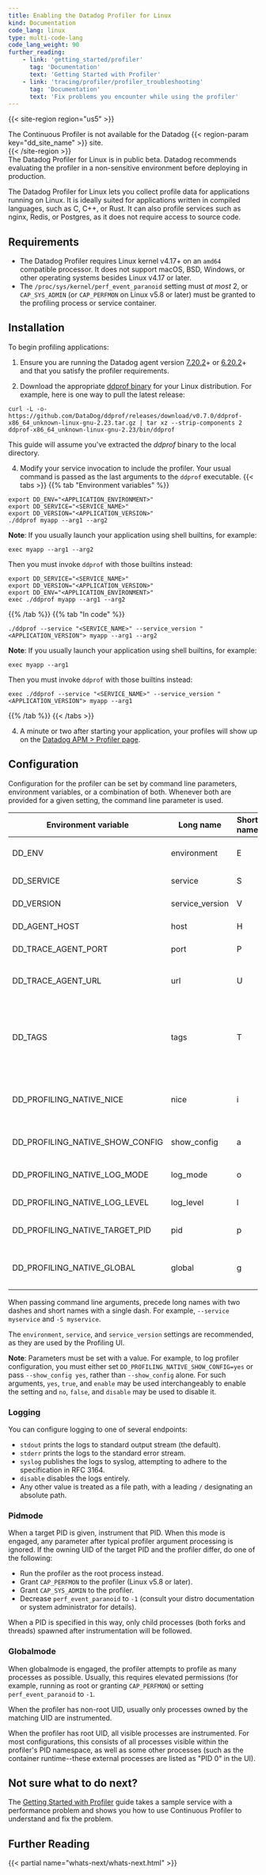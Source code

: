 ```yaml
---
title: Enabling the Datadog Profiler for Linux
kind: Documentation
code_lang: linux
type: multi-code-lang
code_lang_weight: 90
further_reading:
    - link: 'getting_started/profiler'
      tag: 'Documentation'
      text: 'Getting Started with Profiler'
    - link: 'tracing/profiler/profiler_troubleshooting'
      tag: 'Documentation'
      text: 'Fix problems you encounter while using the profiler'
---
```


{{< site-region region="us5" >}}
<div class="alert alert-warning">
  The Continuous Profiler is not available for the Datadog {{< region-param key="dd_site_name" >}} site.
</div>
{{< /site-region >}}

<div class="alert alert-warning">
The Datadog Profiler for Linux is in public beta. Datadog recommends evaluating the profiler in a non-sensitive environment before deploying in production.
</div>

The Datadog Profiler for Linux lets you collect profile data for applications running on Linux.  It is ideally suited for applications written in compiled languages, such as C, C++, or Rust.  It can also profile services such as nginx, Redis, or Postgres, as it does not require access to source code.

## Requirements

- The Datadog Profiler requires Linux kernel v4.17+ on an `amd64` compatible processor. It does not support macOS, BSD, Windows, or other operating systems besides Linux v4.17 or later. 
- The `/proc/sys/kernel/perf_event_paranoid` setting must *at most* 2, or `CAP_SYS_ADMIN` (or `CAP_PERFMON` on Linux v5.8 or later) must be granted to the profiling process or service container.

## Installation

To begin profiling applications:

1. Ensure you are running the Datadog agent version [7.20.2][1]+ or [6.20.2][2]+ and that you satisfy the profiler requirements.

2. Download the appropriate [ddprof binary][3] for your Linux distribution.  For example, here is one way to pull the latest release:

```shell
curl -L -o- https://github.com/DataDog/ddprof/releases/download/v0.7.0/ddprof-x86_64_unknown-linux-gnu-2.23.tar.gz | tar xz --strip-components 2 ddprof-x86_64_unknown-linux-gnu-2.23/bin/ddprof
```

This guide will assume you've extracted the _ddprof_ binary to the local directory.

4. Modify your service invocation to include the profiler. Your usual command is passed as the last arguments to the `ddprof` executable.
   {{< tabs >}}
{{% tab "Environment variables" %}}

```shell
export DD_ENV="<APPLICATION_ENVIRONMENT>"
export DD_SERVICE="<SERVICE_NAME>"
export DD_VERSION="<APPLICATION_VERSION>"
./ddprof myapp --arg1 --arg2
```
**Note**: If you usually launch your application using shell builtins, for example:

```shell
exec myapp --arg1 --arg2
```

Then you must invoke `ddprof` with those builtins instead:

```shell
export DD_SERVICE="<SERVICE_NAME>"
export DD_VERSION="<APPLICATION_VERSION>"
export DD_ENV="<APPLICATION_ENVIRONMENT>"
exec ./ddprof myapp --arg1 --arg2
```

{{% /tab %}}
{{% tab "In code" %}}

```shell
./ddprof --service "<SERVICE_NAME>" --service_version "<APPLICATION_VERSION"> myapp --arg1 --arg2
```

**Note**: If you usually launch your application using shell builtins, for example:

```shell
exec myapp --arg1
```

Then you must invoke `ddprof` with those builtins instead:

```shell
exec ./ddprof --service "<SERVICE_NAME>" --service_version "<APPLICATION_VERSION"> myapp --arg1
```

{{% /tab %}}
{{< /tabs >}}


4. A minute or two after starting your application, your profiles will show up on the [Datadog APM > Profiler page][4].

## Configuration

Configuration for the profiler can be set by command line parameters, environment variables, or a combination of both. Whenever both are provided for a given setting, the command line parameter is used.

| Environment variable            | Long name       | Short name | Default   | Description                                                                                                                          |
|---------------------------------|-----------------|------------|-----------|--------------------------------------------------------------------------------------------------------------------------------------|
| DD_ENV                          | environment     | E          |           | The [environment][5] name, for example, `production`.                                                                                |
| DD_SERVICE                      | service         | S          | myservice | The [service][5] name, for example, `web-backend`.                                                                                   |
| DD_VERSION                      | service_version | V          |           | The [version][5] of your service.                                                                                                    |
| DD_AGENT_HOST                   | host            | H          | localhost | The hostname for the Datadog agent.                                                                                                  |
| DD_TRACE_AGENT_PORT             | port            | P          | 8126      | The Datadog agent listening port.                                                                                                    |
| DD_TRACE_AGENT_URL              | url             | U          |           | `https://<hostname>:<port>` overrides other agent host/port settings.                                                                |
| DD_TAGS                         | tags            | T          |           | Tags to apply to an uploaded profile. Must be a list of `<key>:<value>` pairs separated by commas, such as: `layer:api,team:intake`. |
| DD_PROFILING_NATIVE_NICE        | nice            | i          |           | Sets the nice level of the profiler without affecting the instrumented processes.                                                    |
| DD_PROFILING_NATIVE_SHOW_CONFIG | show_config     | a          | no        | Whether to log profiler configuration parameters.                                                                                    |
| DD_PROFILING_NATIVE_LOG_MODE    | log_mode        | o          | stdout    | How to emit profiler logs. See the section on logging for details.                                                                   |
| DD_PROFILING_NATIVE_LOG_LEVEL   | log_level       | l          | warn      | Determines log verbosity.                                                                                                            |
| DD_PROFILING_NATIVE_TARGET_PID  | pid             | p          |           | Engages pidmode. See the section on pidmode for details.                                                                             |
| DD_PROFILING_NATIVE_GLOBAL      | global          | g          | no        | Engages globalmode. See the section on globalmode for details. Overrides --pid.                                                      |

When passing command line arguments, precede long names with two dashes and short names with a single dash. For example, `--service myservice` and `-S myservice`.

The `environment`, `service`, and `service_version` settings are recommended, as they are used by the Profiling UI.

**Note**: Parameters must be set with a value. For example, to log profiler configuration, you must either set `DD_PROFILING_NATIVE_SHOW_CONFIG=yes` or pass `--show_config yes`, rather than `--show_config` alone. For such arguments, `yes`, `true`, and `enable` may be used interchangeably to enable the setting and `no`, `false`, and `disable` may be used to disable it.

### Logging

You can configure logging to one of several endpoints:
- `stdout` prints the logs to standard output stream (the default).
- `stderr` prints the logs to the standard error stream.
- `syslog` publishes the logs to syslog, attempting to adhere to the specification in RFC 3164.
- `disable` disables the logs entirely.
- Any other value is treated as a file path, with a leading `/` designating an absolute path.

### Pidmode

When a target PID is given, instrument that PID. When this mode is engaged, any parameter after typical profiler argument processing is ignored. If the owning UID of the target PID and the profiler differ, do one of the following:
- Run the profiler as the root process instead.
- Grant `CAP_PERFMON` to the profiler (Linux v5.8 or later).
- Grant `CAP_SYS_ADMIN` to the profiler.
- Decrease `perf_event_paranoid` to `-1` (consult your distro documentation or system administrator for details).

When a PID is specified in this way, only child processes (both forks and threads) spawned after instrumentation will be followed.

### Globalmode

When globalmode is engaged, the profiler attempts to profile as many processes as possible. Usually, this requires elevated permissions (for example, running as root or granting `CAP_PERFMON`) or setting `perf_event_paranoid` to `-1`.

When the profiler has non-root UID, usually only processes owned by the matching UID are instrumented.

When the profiler has root UID, all visible processes are instrumented. For most configurations, this consists of all processes visible within the profiler's PID namespace, as well as some other processes (such as the container runtime--these external processes are listed as "PID 0" in the UI).

## Not sure what to do next?

The [Getting Started with Profiler][6] guide takes a sample service with a performance problem and shows you how to use Continuous Profiler to understand and fix the problem.

## Further Reading

{{< partial name="whats-next/whats-next.html" >}}

[1]: https://app.datadoghq.com/account/settings#agent/overview
[2]: https://app.datadoghq.com/account/settings?agent_version=6#agent
[3]: https://github.com/DataDog/ddprof/releases
[4]: https://app.datadoghq.com/profiling
[5]: /getting_started/tagging/unified_service_tagging
[6]: /getting_started/profiler/
